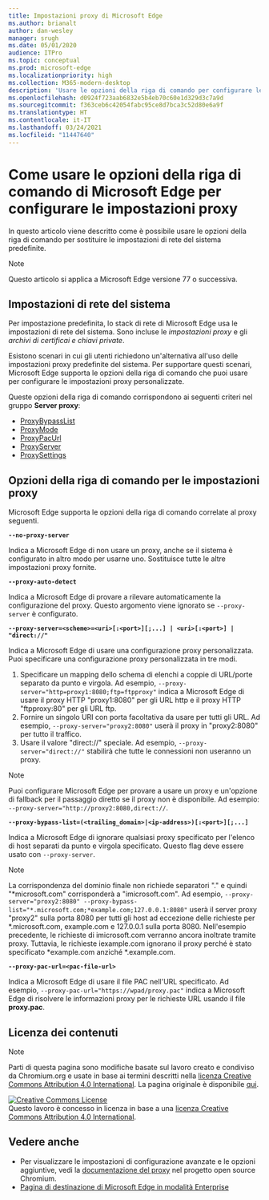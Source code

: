```yaml
---
title: Impostazioni proxy di Microsoft Edge
ms.author: brianalt
author: dan-wesley
manager: srugh
ms.date: 05/01/2020
audience: ITPro
ms.topic: conceptual
ms.prod: microsoft-edge
ms.localizationpriority: high
ms.collection: M365-modern-desktop
description: 'Usare le opzioni della riga di comando per configurare le impostazioni proxy '
ms.openlocfilehash: d0924f723aab6832e5b4eb70c60e1d329d3c7a9d
ms.sourcegitcommit: f363ceb6c42054fabc95ce8d7bca3c52d80e6a9f
ms.translationtype: HT
ms.contentlocale: it-IT
ms.lasthandoff: 03/24/2021
ms.locfileid: "11447640"
---
```

# <a name="how-to-use-microsoft-edge-command-line-options-to-configure-proxy-settings"></a>Come usare le opzioni della riga di comando di Microsoft Edge per configurare le impostazioni proxy

In questo articolo viene descritto come è possibile usare le opzioni della riga di comando per sostituire le impostazioni di rete del sistema predefinite.

>[!NOTE]
>Questo articolo si applica a Microsoft Edge versione 77 o successiva.

## <a name="system-network-settings"></a>Impostazioni di rete del sistema

Per impostazione predefinita, lo stack di rete di Microsoft Edge usa le impostazioni di rete del sistema. Sono incluse le *impostazioni proxy* e gli *archivi di certificai e chiavi private*.

Esistono scenari in cui gli utenti richiedono un'alternativa all'uso delle impostazioni proxy predefinite del sistema. Per supportare questi scenari, Microsoft Edge supporta le opzioni della riga di comando che puoi usare per configurare le impostazioni proxy personalizzate.

Queste opzioni della riga di comando corrispondono ai seguenti criteri nel gruppo **Server proxy**:

- [ProxyBypassList](./microsoft-edge-policies.md#proxybypasslist)
- [ProxyMode](./microsoft-edge-policies.md#proxymode)
- [ProxyPacUrl](./microsoft-edge-policies.md#proxypacurl)
- [ProxyServer](./microsoft-edge-policies.md#proxyserver)
- [ProxySettings](./microsoft-edge-policies.md#proxysettings)

## <a name="command-line-options-for-proxy-settings"></a>Opzioni della riga di comando per le impostazioni proxy

Microsoft Edge supporta le opzioni della riga di comando correlate al proxy seguenti.

 **`--no-proxy-server`**
 
Indica a Microsoft Edge di non usare un proxy, anche se il sistema è configurato in altro modo per usarne uno. Sostituisce tutte le altre impostazioni proxy fornite.

**`--proxy-auto-detect`**

Indica a Microsoft Edge di provare a rilevare automaticamente la configurazione del proxy. Questo argomento viene ignorato se `--proxy-server` è configurato.

**`--proxy-server=<scheme>=<uri>[:<port>][;...] | <uri>[:<port>] | "direct://"`**

Indica a Microsoft Edge di usare una configurazione proxy personalizzata. Puoi specificare una configurazione proxy personalizzata in tre modi.

1. Specificare un mapping dello schema di elenchi a coppie di URL/porte separato da punto e virgola. Ad esempio, `--proxy-server="http=proxy1:8080;ftp=ftpproxy"` indica a Microsoft Edge di usare il proxy HTTP "proxy1:8080" per gli URL http e il proxy HTTP "ftpproxy:80" per gli URL ftp.
2. Fornire un singolo URI con porta facoltativa da usare per tutti gli URL. Ad esempio, `--proxy-server="proxy2:8080"` userà il proxy in "proxy2:8080" per tutto il traffico.
3. Usare il valore "direct://" speciale. Ad esempio, `--proxy-server="direct://"` stabilirà che tutte le connessioni non useranno un proxy. 

>[!NOTE]
>Puoi configurare Microsoft Edge per provare a usare un proxy e un'opzione di fallback per il passaggio diretto se il proxy non è disponibile. Ad esempio: `--proxy-server="http://proxy2:8080,direct://`.

**`--proxy-bypass-list=(<trailing_domain>|<ip-address>)[:<port>][;...]`**

Indica a Microsoft Edge di ignorare qualsiasi proxy specificato per l'elenco di host separati da punto e virgola specificato. Questo flag deve essere usato con `--proxy-server`.

>[!NOTE]
>La corrispondenza del dominio finale non richiede separatori "." e quindi "\*microsoft.com" corrisponderà a "imicrosoft.com". Ad esempio, `--proxy-server="proxy2:8080" --proxy-bypass-list="*.microsoft.com;*example.com;127.0.0.1:8080"` userà il server proxy "proxy2" sulla porta 8080 per tutti gli host ad eccezione delle richieste per \*.microsoft.com, example.com e 127.0.0.1 sulla porta 8080. Nell'esempio precedente, le richieste di imicrosoft.com verranno ancora inoltrate tramite proxy. Tuttavia, le richieste iexample.com ignorano il proxy perché è stato specificato \*example.com anziché \*.example.com.

**`--proxy-pac-url=<pac-file-url>`**

Indica a Microsoft Edge di usare il file PAC nell'URL specificato. Ad esempio, `--proxy-pac-url="https://wpad/proxy.pac"` indica a Microsoft Edge di risolvere le informazioni proxy per le richieste URL usando il file **proxy.pac**.

## <a name="content-license"></a>Licenza dei contenuti

> [!NOTE]
> Parti di questa pagina sono modifiche basate sul lavoro creato e condiviso da Chromium.org e usate in base ai termini descritti nella [licenza Creative Commons Attribution 4.0 International](http://creativecommons.org/licenses/by/4.0/). La pagina originale è disponibile [qui](https://www.chromium.org/developers/design-documents/network-settings#TOC-Command-line-options-for-proxy-sett).
  
<a rel="license" href="http://creativecommons.org/licenses/by/4.0/"><img alt="Creative Commons License" style="border-width:0" src="https://i.creativecommons.org/l/by/4.0/88x31.png" /></a><br />Questo lavoro è concesso in licenza in base a una <a rel="license" href="http://creativecommons.org/licenses/by/4.0/">licenza Creative Commons Attribution 4.0 International</a>.

## <a name="see-also"></a>Vedere anche

- Per visualizzare le impostazioni di configurazione avanzate e le opzioni aggiuntive, vedi la [documentazione del proxy](https://chromium.googlesource.com/chromium/src/+/HEAD/net/docs/proxy.md) nel progetto open source Chromium.
- [Pagina di destinazione di Microsoft Edge in modalità Enterprise](https://aka.ms/EdgeEnterprise)